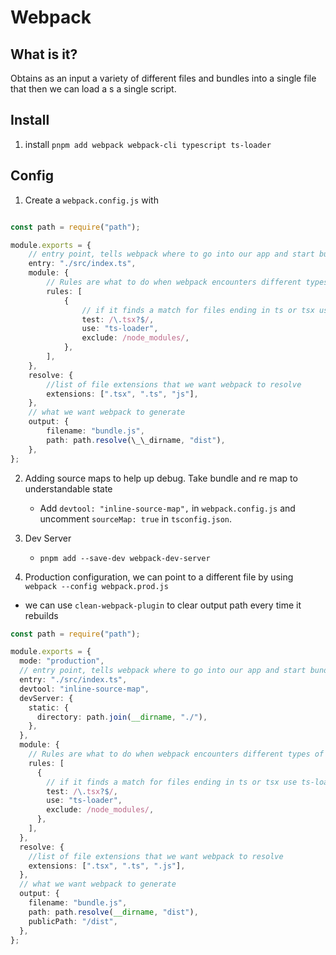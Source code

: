 # Webpack

## What is it?

Obtains as an input a variety of different files and bundles into a single file that then we can load a s a single script.

## Install

1. install `pnpm add webpack webpack-cli typescript ts-loader`

## Config

1. Create a `webpack.config.js` with

```typescript

const path = require("path");

module.exports = {
    // entry point, tells webpack where to go into our app and start bundling
    entry: "./src/index.ts",
    module: {
        // Rules are what to do when webpack encounters different types of files
        rules: [
            {
                // if it finds a match for files ending in ts or tsx use ts-loader
                test: /\.tsx?$/,
                use: "ts-loader",
                exclude: /node_modules/,
            },
        ],
    },
    resolve: {
        //list of file extensions that we want webpack to resolve
        extensions: [".tsx", ".ts", "js"],
    },
    // what we want webpack to generate
    output: {
        filename: "bundle.js",
        path: path.resolve(\_\_dirname, "dist"),
    },
};
```

2. Adding source maps to help up debug. Take bundle and re map to understandable state

   - Add `devtool: "inline-source-map",` in `webpack.config.js` and uncomment `sourceMap: true` in `tsconfig.json`.

3. Dev Server

   - `pnpm add --save-dev webpack-dev-server`

4. Production configuration, we can point to a different file by using `webpack --config webpack.prod.js`

- we can use `clean-webpack-plugin` to clear output path every time it rebuilds

```typescript
const path = require("path");

module.exports = {
  mode: "production",
  // entry point, tells webpack where to go into our app and start bundling
  entry: "./src/index.ts",
  devtool: "inline-source-map",
  devServer: {
    static: {
      directory: path.join(__dirname, "./"),
    },
  },
  module: {
    // Rules are what to do when webpack encounters different types of files
    rules: [
      {
        // if it finds a match for files ending in ts or tsx use ts-loader
        test: /\.tsx?$/,
        use: "ts-loader",
        exclude: /node_modules/,
      },
    ],
  },
  resolve: {
    //list of file extensions that we want webpack to resolve
    extensions: [".tsx", ".ts", ".js"],
  },
  // what we want webpack to generate
  output: {
    filename: "bundle.js",
    path: path.resolve(__dirname, "dist"),
    publicPath: "/dist",
  },
};
```
